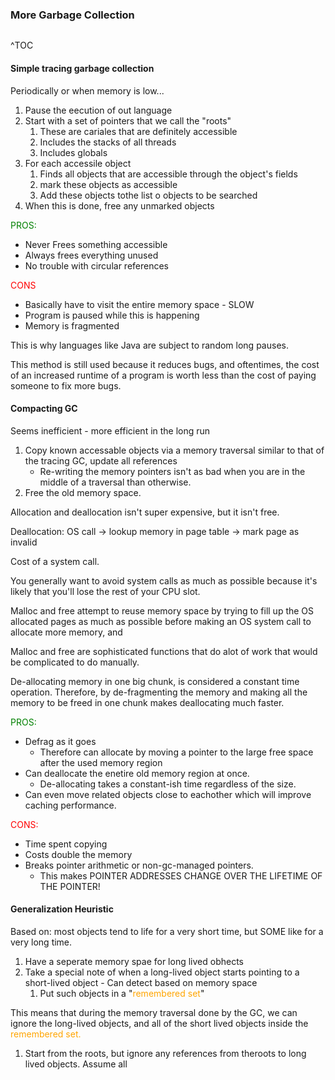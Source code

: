 ### More Garbage Collection

```toc
```
^TOC

#### Simple tracing garbage collection

Periodically or when memory is low...

1. Pause the eecution of out language
2. Start with a set of pointers that we call the "roots"
	1. These are cariales that are definitely accessible
	2. Includes the stacks of all threads
	3. Includes globals
3. For each accessile object
	1. Finds all objects that are accessible through the object's fields
	2. mark these objects as accessible
	3. Add these objects tothe list o objects to be searched
4. When this is done, free any unmarked objects

<span style='color:green'>PROS: </span>
- Never Frees something accessible
- Always frees everything unused
- No trouble with circular references

<span style='color:red'>CONS</span>
- Basically have to visit the entire memory space - SLOW
- Program is paused while this is happening
- Memory is fragmented

This is why languages like Java are subject to random long pauses.

This method is still used because it reduces bugs, and oftentimes, the cost of an increased runtime of a program is worth less than the cost of paying someone to fix more bugs.

#### Compacting GC
Seems inefficient - more efficient in the long run

 1. Copy known accessable objects via a memory traversal similar to that of the tracing GC, update all references
	 - Re-writing the memory pointers isn't as bad when you are in the middle of a traversal than otherwise.
 2. Free the old memory space.

Allocation and deallocation isn't super expensive, but it isn't free.

Deallocation: 
OS call -> lookup memory in page table -> mark page as invalid

Cost of a system call. 

You generally want to avoid system calls as much as possible because it's likely that you'll lose the rest of your CPU slot.

Malloc and free attempt to reuse memory space by trying to fill up the OS allocated pages as much as possible before making an OS system call to allocate more memory, and 

Malloc and free are sophisticated functions that do alot of work that would be complicated to do manually.

De-allocating memory in one big chunk, is considered a constant time operation. Therefore, by de-fragmenting the memory and making all the memory to be freed in one chunk makes deallocating much faster.

<span style='color:green'>PROS:</span> 
- Defrag as it goes
	- Therefore can allocate by moving a pointer to the large free space after the used memory region
- Can deallocate the enetire old memory region at once. 
	- De-allocating takes a constant-ish time regardless of the size.
- Can even move related objects close to eachother which will improve caching performance.

<span style='color:red'>CONS:</span>
- Time spent copying 
- Costs double the memory
- Breaks pointer arithmetic or non-gc-managed pointers.
	- This makes POINTER ADDRESSES CHANGE OVER THE LIFETIME OF THE POINTER!


#### Generalization Heuristic

Based on: most objects tend to life for a very short time, but SOME like for a very long time.

1. Have a seperate memory spae for long lived obhects
2. Take a special note of when a long-lived object starts pointing to a short-lived object - Can detect based on memory space
	1. Put such objects in a "<span style='color:orange'>remembered set</span>"

This means that during the memory traversal done by the GC, we can ignore the long-lived objects, and all of the short lived objects inside the <span style='color:orange'>remembered set.</span>

1. Start from the roots, but ignore any references from theroots to long lived objects. Assume all

